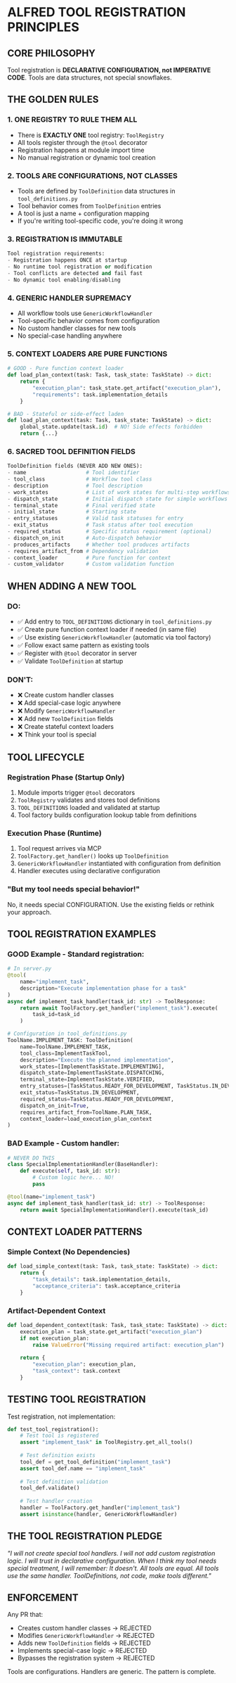 # **ALFRED TOOL REGISTRATION PRINCIPLES**

## **CORE PHILOSOPHY**
Tool registration is **DECLARATIVE CONFIGURATION, not IMPERATIVE CODE**. Tools are data structures, not special snowflakes.

## **THE GOLDEN RULES**

### **1. ONE REGISTRY TO RULE THEM ALL**
- There is **EXACTLY ONE** tool registry: `ToolRegistry`
- All tools register through the `@tool` decorator
- Registration happens at module import time
- No manual registration or dynamic tool creation

### **2. TOOLS ARE CONFIGURATIONS, NOT CLASSES**
- Tools are defined by `ToolDefinition` data structures in `tool_definitions.py`
- Tool behavior comes from `ToolDefinition` entries
- A tool is just a name + configuration mapping
- If you're writing tool-specific code, you're doing it wrong

### **3. REGISTRATION IS IMMUTABLE**
```python
Tool registration requirements:
- Registration happens ONCE at startup
- No runtime tool registration or modification
- Tool conflicts are detected and fail fast
- No dynamic tool enabling/disabling
```

### **4. GENERIC HANDLER SUPREMACY**
- All workflow tools use `GenericWorkflowHandler`
- Tool-specific behavior comes from configuration
- No custom handler classes for new tools
- No special-case handling anywhere

### **5. CONTEXT LOADERS ARE PURE FUNCTIONS**
```python
# GOOD - Pure function context loader
def load_plan_context(task: Task, task_state: TaskState) -> dict:
    return {
        "execution_plan": task_state.get_artifact("execution_plan"),
        "requirements": task.implementation_details
    }

# BAD - Stateful or side-effect laden
def load_plan_context(task: Task, task_state: TaskState) -> dict:
    global_state.update(task.id)  # NO! Side effects forbidden
    return {...}
```

### **6. SACRED TOOL DEFINITION FIELDS**
```python
ToolDefinition fields (NEVER ADD NEW ONES):
- name                   # Tool identifier
- tool_class             # Workflow tool class
- description            # Tool description
- work_states            # List of work states for multi-step workflows
- dispatch_state         # Initial dispatch state for simple workflows
- terminal_state         # Final verified state
- initial_state          # Starting state
- entry_statuses         # Valid task statuses for entry
- exit_status            # Task status after tool execution
- required_status        # Specific status requirement (optional)
- dispatch_on_init       # Auto-dispatch behavior
- produces_artifacts     # Whether tool produces artifacts
- requires_artifact_from # Dependency validation
- context_loader         # Pure function for context
- custom_validator       # Custom validation function
```

## **WHEN ADDING A NEW TOOL**

### **DO:**
- ✅ Add entry to `TOOL_DEFINITIONS` dictionary in `tool_definitions.py`
- ✅ Create pure function context loader if needed (in same file)
- ✅ Use existing `GenericWorkflowHandler` (automatic via tool factory)
- ✅ Follow exact same pattern as existing tools
- ✅ Register with `@tool` decorator in server
- ✅ Validate `ToolDefinition` at startup

### **DON'T:**
- ❌ Create custom handler classes
- ❌ Add special-case logic anywhere
- ❌ Modify `GenericWorkflowHandler`
- ❌ Add new `ToolDefinition` fields
- ❌ Create stateful context loaders
- ❌ Think your tool is special

## **TOOL LIFECYCLE**

### **Registration Phase (Startup Only)**
1. Module imports trigger `@tool` decorators
2. `ToolRegistry` validates and stores tool definitions  
3. `TOOL_DEFINITIONS` loaded and validated at startup
4. Tool factory builds configuration lookup table from definitions

### **Execution Phase (Runtime)**
1. Tool request arrives via MCP
2. `ToolFactory.get_handler()` looks up `ToolDefinition`
3. `GenericWorkflowHandler` instantiated with configuration from definition
4. Handler executes using declarative configuration

### **"But my tool needs special behavior!"**
No, it needs special CONFIGURATION. Use the existing fields or rethink your approach.

## **TOOL REGISTRATION EXAMPLES**

### **GOOD Example - Standard registration:**
```python
# In server.py
@tool(
    name="implement_task",
    description="Execute implementation phase for a task"
)
async def implement_task_handler(task_id: str) -> ToolResponse:
    return await ToolFactory.get_handler("implement_task").execute(
        task_id=task_id
    )

# Configuration in tool_definitions.py
ToolName.IMPLEMENT_TASK: ToolDefinition(
    name=ToolName.IMPLEMENT_TASK,
    tool_class=ImplementTaskTool,
    description="Execute the planned implementation",
    work_states=[ImplementTaskState.IMPLEMENTING],
    dispatch_state=ImplementTaskState.DISPATCHING,
    terminal_state=ImplementTaskState.VERIFIED,
    entry_statuses=[TaskStatus.READY_FOR_DEVELOPMENT, TaskStatus.IN_DEVELOPMENT],
    exit_status=TaskStatus.IN_DEVELOPMENT,
    required_status=TaskStatus.READY_FOR_DEVELOPMENT,
    dispatch_on_init=True,
    requires_artifact_from=ToolName.PLAN_TASK,
    context_loader=load_execution_plan_context
)
```

### **BAD Example - Custom handler:**
```python
# NEVER DO THIS
class SpecialImplementationHandler(BaseHandler):
    def execute(self, task_id: str):
        # Custom logic here... NO!
        pass

@tool(name="implement_task")  
async def implement_task_handler(task_id: str) -> ToolResponse:
    return await SpecialImplementationHandler().execute(task_id)
```

## **CONTEXT LOADER PATTERNS**

### **Simple Context (No Dependencies)**
```python
def load_simple_context(task: Task, task_state: TaskState) -> dict:
    return {
        "task_details": task.implementation_details,
        "acceptance_criteria": task.acceptance_criteria
    }
```

### **Artifact-Dependent Context**
```python
def load_dependent_context(task: Task, task_state: TaskState) -> dict:
    execution_plan = task_state.get_artifact("execution_plan")
    if not execution_plan:
        raise ValueError("Missing required artifact: execution_plan")
    
    return {
        "execution_plan": execution_plan,
        "task_context": task.context
    }
```

## **TESTING TOOL REGISTRATION**

Test registration, not implementation:

```python
def test_tool_registration():
    # Test tool is registered
    assert "implement_task" in ToolRegistry.get_all_tools()
    
    # Test definition exists
    tool_def = get_tool_definition("implement_task")
    assert tool_def.name == "implement_task"
    
    # Test definition validation
    tool_def.validate()
    
    # Test handler creation
    handler = ToolFactory.get_handler("implement_task")
    assert isinstance(handler, GenericWorkflowHandler)
```

## **THE TOOL REGISTRATION PLEDGE**

*"I will not create special tool handlers. I will not add custom registration logic. I will trust in declarative configuration. When I think my tool needs special treatment, I will remember: It doesn't. All tools are equal. All tools use the same handler. ToolDefinitions, not code, make tools different."*

## **ENFORCEMENT**

Any PR that:
- Creates custom handler classes → REJECTED
- Modifies `GenericWorkflowHandler` → REJECTED
- Adds new `ToolDefinition` fields → REJECTED
- Implements special-case logic → REJECTED
- Bypasses the registration system → REJECTED

Tools are configurations. Handlers are generic. The pattern is complete.